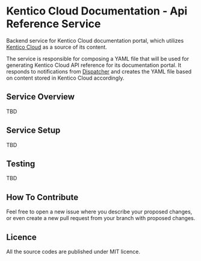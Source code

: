 # Kentico Cloud Documentation - Api Reference Service

Backend service for Kentico Cloud documentation portal, which utilizes [Kentico Cloud](https://app.kenticocloud.com/) as a source of its content.

The service is responsible for composing a YAML file that will be used for generating Kentico Cloud API reference for its documentation portal.
It responds to notifications from [Dispatcher](https://github.com/Kentico/kentico-cloud-docs-dispatcher) and creates the YAML file based on content stored in Kentico Cloud accordingly.

## Service Overview
TBD

## Service Setup
TBD

## Testing
TBD

## How To Contribute
Feel free to open a new issue where you describe your proposed changes, or even create a new pull request from your branch with proposed changes.

## Licence
All the source codes are published under MIT licence.
